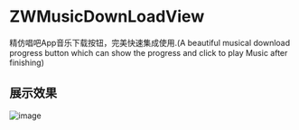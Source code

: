 # ZWMusicDownLoadView
精仿唱吧App音乐下载按钮，完美快速集成使用.(A beautiful musical download progress button which can show the progress  and click to play Music after finishing)
## 展示效果
![image](https://github.com/liunianhuaguoyanxi/ZWMusicDownLoadView/blob/master/GIF/showMusic.gif)

